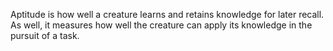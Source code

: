 Aptitude is how well a creature learns and retains knowledge for later recall. As well, it measures how well the creature can apply its knowledge in the pursuit of a task.